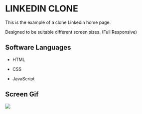 <h1> LINKEDIN CLONE  </h1>

This is the example of a clone Linkedin home page.

Designed to be suitable different screen sizes. (Full Responsive)

<h2> Software Languages </h2>

- HTML

- CSS

- JavaScript

<h2> Screen Gif </h2>

![](glinkedin.gif)
